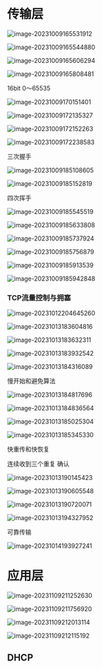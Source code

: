 

# 传输层

![image-20231009165531912](images/image-20231009165531912.png)

![image-20231009165544880](images/image-20231009165544880.png)

![image-20231009165606294](images/image-20231009165606294.png)

![image-20231009165808481](images/image-20231009165808481.png)

16bit 0～65535

![image-20231009170151401](images/image-20231009170151401.png)

![image-20231009172135327](images/image-20231009172135327.png)

![image-20231009172152263](images/image-20231009172152263.png)

![image-20231009172238583](images/image-20231009172238583.png)







三次握手

![image-20231009185108605](images/image-20231009185108605.png)

![image-20231009185152819](images/image-20231009185152819.png)





四次挥手

![image-20231009185545519](images/image-20231009185545519.png)

![image-20231009185633808](images/image-20231009185633808.png)

![image-20231009185737924](images/image-20231009185737924.png)

![image-20231009185756879](images/image-20231009185756879.png)

![image-20231009185913539](images/image-20231009185913539.png)

![image-20231009185942848](images/image-20231009185942848.png)



### TCP流量控制与拥塞

![image-20231012204645260](images/image-20231012204645260.png)

![image-20231013183604816](images/image-20231013183604816.png)

![image-20231013183632311](images/image-20231013183632311.png)

![image-20231013183932542](images/image-20231013183932542.png)

![image-20231013184316089](images/image-20231013184316089.png)

慢开始和避免算法

![image-20231013184817696](images/image-20231013184817696.png)

![image-20231013184836564](images/image-20231013184836564.png)

![image-20231013185025304](images/image-20231013185025304.png)

![image-20231013185345330](images/image-20231013185345330.png)



快重传和快恢复

连续收到三个重复 确认

![image-20231013190145423](images/image-20231013190145423.png)



![image-20231013190605548](images/image-20231013190605548.png)

![image-20231013190720071](images/image-20231013190720071.png)



![image-20231013194327952](images/image-20231013194327952.png)



可靠传输

![image-20231014193927241](images/image-20231014193927241.png)



# 应用层

![image-20231109211252630](images/image-20231109211252630.png)

![image-20231109211756920](images/image-20231109211756920.png)

![image-20231109212013114](images/image-20231109212013114.png)

![image-20231109212115192](images/image-20231109212115192.png)

## DHCP







